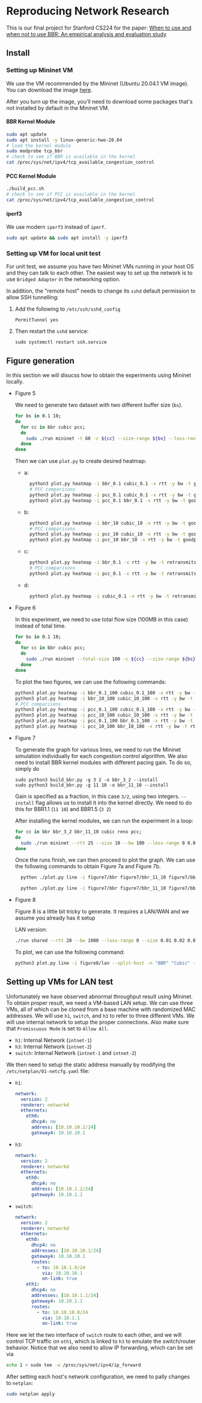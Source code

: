 # Reproducing Network Research
This is our final project for Stanford CS224 for the paper:
[When to use and when not to use BBR: An empirical analysis
and evaluation study](https://www3.cs.stonybrook.edu/~arunab/papers/imc19_bbr.pdf)

## Install

### Setting up Mininet VM
We use the VM recommended by the Mininet (Ubuntu 20.04.1 VM image). You can download the image
[here](https://github.com/mininet/mininet/releases/tag/2.3.0).

After you turn up the image, you'll need to download some packages that's not
installed by default in the Mininet VM.

#### BBR Kernel Module
```bash
sudo apt update
sudo apt install -y linux-generic-hwe-20.04
# load the kernel module
sudo modprobe tcp_bbr
# check to see if BBR is available in the kernel
cat /proc/sys/net/ipv4/tcp_available_congestion_control
```

#### PCC Kernel Module
```bash
./build_pcc.sh
# check to see if PCC is available in the kernel
cat /proc/sys/net/ipv4/tcp_available_congestion_control
```

#### iperf3
We use modern `iperf3` instead of `iperf`.

```bash
sudo apt update && sudo apt install -y iperf3
```


### Setting up VM for local unit test
For unit test, we assume you have two Mininet VMs running in your host OS and they can talk
to each other. The easiest way to set up the network is to use `Bridged Adapter` in the
networking option.

In addition, the "remote host" needs to change its `sshd` default permission to allow SSH
tunnelling:

1. Add the following to `/etc/ssh/sshd_config`
    ```
    PermitTunnel yes
    ```
2. Then restart the `sshd` service:
    ```
    sudo systemctl restart ssh.service
    ```


## Figure generation
In this section we will disucss how to obtain the experiments using Mininet locally.

- Figure 5

  We need to generate two dataset with two different buffer size (`bs`).

  ```bash
  for bs in 0.1 10;
  do
    for cc in bbr cubic pcc;
    do
      sudo ./run mininet -t 60 -c ${cc} --size-range ${bs} --loss-range 0 -o ${cc}_${bs}
    done
  done
  ```

  Then we can use `plot.py` to create desired heatmap:

  - a:
    
    ```bash
      python3 plot.py heatmap -i bbr_0.1 cubic_0.1 -x rtt -y bw -t goodput -o figure5a.pdf
      # PCC comparisons
      python3 plot.py heatmap -i pcc_0.1 cubic_0.1 -x rtt -y bw -t goodput -o figure5a_pcc.pdf
      python3 plot.py heatmap -i pcc_0.1 bbr_0.1 -x rtt -y bw -t goodput -o figure5a_pcc_bbr.pdf
    ```

  - b:

    ```bash
      python3 plot.py heatmap -i bbr_10 cubic_10 -x rtt -y bw -t goodput -o figure5b.pdf
      # PCC comparisons
      python3 plot.py heatmap -i pcc_10 cubic_10 -x rtt -y bw -t goodput -o figure5b_pcc.pdf
      python3 plot.py heatmap -i pcc_10 bbr_10 -x rtt -y bw -t goodput -o figure5b_pcc_bbr.pdf
    ```

  - c:
     
    ```bash
      python3 plot.py heatmap -i bbr_0.1 -x rtt -y bw -t retransmits -o figure5c.pdf
      # PCC comparisons
      python3 plot.py heatmap -i pcc_0.1 -x rtt -y bw -t retransmits -o figure5cd_pcc.pdf
    ```

  - d:
     
    ```bash
      python3 plot.py heatmap -i cubic_0.1 -x rtt -y bw -t retransmits -o figure5d.pdf
    ```

- Figure 6

  In this experiment, we need to use total flow size (100MB in this case) instead of total time.

  ```bash
  for bs in 0.1 10;
  do
    for cc in bbr cubic pcc;
    do
      sudo ./run mininet --total-size 100 -c ${cc} --size-range ${bs} --loss-range 0 -o ${cc}_${bs}_100
    done
  done
  ```

  To plot the two figures, we can use the following commands:

  ```bash
  python3 plot.py heatmap -i bbr_0.1_100 cubic_0.1_100 -x rtt -y bw -t rtt -o figure6a.pdf
  python3 plot.py heatmap -i bbr_10_100 cubic_10_100 -x rtt -y bw -t rtt -o figure6b.pdf
  # PCC comparisons
  python3 plot.py heatmap -i pcc_0.1_100 cubic_0.1_100 -x rtt -y bw -t rtt -o figure6a_pcc.pdf
  python3 plot.py heatmap -i pcc_10_100 cubic_10_100 -x rtt -y bw -t rtt -o figure6b_pcc.pdf
  python3 plot.py heatmap -i pcc_0.1_100 bbr_0.1_100 -x rtt -y bw -t rtt -o figure6a_pcc_bbr.pdf
  python3 plot.py heatmap -i pcc_10_100 bbr_10_100 -x rtt -y bw -t rtt -o figure6b_pcc_bbr.pdf
  ```

- Figure 7

  To generate the graph for various lines, we need to run the Mininet simulation individually for
  each congestion control algorithm. We also need to install BBR kernel modules with different pacing
  gain. To do so, simply do
  
  ```
  sudo python3 build_bbr.py -g 3 2 -o bbr_3_2 --install
  sudo python3 build_bbr.py -g 11 10 -o bbr_11_10 --install
  ```
  Gain is specified as a fraction, in this case `3/2`, using two integers. `--install` flag allows us
  to install it into the kernel directly. We need to do this for BBR1.1 (`11 10`) and  BBR1.5 (`3 2`)
  
  After installing the kernel modules, we can run the experiment in a loop:

  ```bash
  for cc in bbr bbr_3_2 bbr_11_10 cubic reno pcc;
  do
    sudo ./run mininet --rtt 25 --size 10 --bw 100 --loss-range 0 0.01 0.02 0.05 0.12 0.18 0.25 0.35 0.45 -o figure7/${cc}/ -c ${cc};
  done
  ```

  Once the runs finish, we can then proceed to plot the graph. We can use the
  following commands to obtain Figure 7a and Figure 7b.

  ```bash
    python ./plot.py line -i figure7/bbr figure7/bbr_11_10 figure7/bbr_3_2/ figure7/cubic/ figure7/reno figure7/pcc -n "BBR" "BBR1.1" "BBR1.5" "Cubic" "Reno" "PCC" -x loss -y goodput -o figure7a.pdf

    python ./plot.py line -i figure7/bbr figure7/bbr_11_10 figure7/bbr_3_2/ figure7/cubic/ figure7/reno figure7/pcc -n "BBR" "BBR1.1" "BBR1.5" "Cubic" "Reno" "PCC" -x loss -y retransmits -o figure7b.pdf
  ```


- Figure 8
   
  Figure 8 is a little bit tricky to generate. It requires a LAN/WAN and we assume you already has it setup

  LAN version:
    
  ```bash
  ./run shared --rtt 20 --bw 1000 --loss-range 0 --size 0.01 0.02 0.04 0.08 0.1 0.5 1 5 10 --switch 10.10.10.1 --h2 10.10.10.4 --remote-host 10.10.1.2 --cc2 cubic -c bbr -o figure8/lan
  ```

  To plot, we can use the following command:
    
  ```bash
  python3 plot.py line -i figure8/lan --split-host -n "BBR" "Cubic" -x buffer_size -y goodput -o figure8c.pdf --add-total --logx
  ```


## Setting up VMs for LAN test

Unfortunately we have observed abnormal throughput result using Mininet. To obtain proper result, we need a VM-based LAN setup.
We can use three VMs, all of which can be cloned from a base machine with randomized MAC addresses. We will use `h1`, `switch`,
and `h3` to refer to three different VMs. We will use internal network to setup the proper connections. Also make sure that
`Promiscuous Mode` is set to `Allow All`.

- `h1`: Internal Network (`intnet-1`)
- `h3`: Internal Network (`intnet-2`)
- `switch`: Internal Network (`intnet-1` and `intnet-2`)

We then need to setup the static address manually by modifying the `/etc/netplan/01-netcfg.yaml` file:

- `h1`:

  ```yaml
  network:
    version: 2
    renderer: networkd
    ethernets:
      eth0:
        dhcp4: no
        address: [10.10.10.2/24]
        gateway4: 10.10.10.1
  ```

- `h3`:
  
  ```yaml
  network:
    version: 2
    renderer: networkd
    ethernets:
      eth0:
        dhcp4: no
        address: [10.10.1.2/24]
        gateway4: 10.10.1.1
  ```

- `switch`:

  ```yaml
  network:
    version: 2
    renderer: networkd
    ethernets:
      eth0:
        dhcp4: no
        addresses: [10.10.10.1/24]
        gateway4: 10.10.10.1
        routes:
          - to: 10.10.1.0/24
            via: 10.10.10.1
            on-link: true
      eth1:
        dhcp4: no
        addresses: [10.10.1.1/24]
        gateway4: 10.10.1.1
        routes:
          - to: 10.10.10.0/24
            via: 10.10.1.1
            on-link: true

  ```

Here we let the two interface of `switch` route to each other, and we will control TCP traffic on `eth1`, which is linked to `h3` to
emulate the switch/router behavior. Notice that we also need to allow IP forwarding, which can be set via

```sh
echo 1 > sudo tee -a /proc/sys/net/ipv4/ip_forward
```

After setting each host's network configuration, we need to pally changes to `netplan`:

```sh
sudo netplan apply
```
